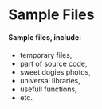 # Sample Files
#### Sample files, include:

- temporary files,
- part of source code,
- sweet dogies photos,
- universal libraries,
- usefull functions,
- etc.

